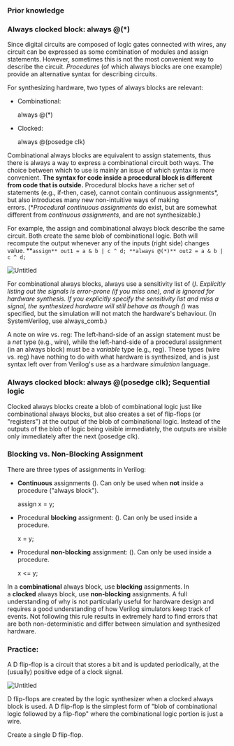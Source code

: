 ### Prior knowledge

### Always clocked block: always @(*)

Since digital circuits are composed of logic gates connected with wires, any circuit can be expressed as some combination of modules and assign statements. However, sometimes this is not the most convenient way to describe the circuit. *Procedures* (of which always blocks are one example) provide an alternative syntax for describing circuits.

For synthesizing hardware, two types of always blocks are relevant:

- Combinational:
    
    always @(*)
    
- Clocked:
    
    always @(posedge clk)
    

Combinational always blocks are equivalent to assign statements, thus there is always a way to express a combinational circuit both ways. The choice between which to use is mainly an issue of which syntax is more convenient. **The syntax for code inside a procedural block is different from code that is outside.** Procedural blocks have a richer set of statements (e.g., if-then, case), cannot contain continuous assignments*, but also introduces many new non-intuitive ways of making errors. (**Procedural continuous assignments* do exist, but are somewhat different from *continuous assignments*, and are not synthesizable.)

For example, the assign and combinational always block describe the same circuit. Both create the same blob of combinational logic. Both will recompute the output whenever any of the inputs (right side) changes value. **`assign** out1 = a & b | c ^ d;
**always @(*)** out2 = a & b | c ^ d;`

![Untitled](https://hdlbits.01xz.net/mw/images/2/2b/Alwayscomb.png)

For combinational always blocks, always use a sensitivity list of (*). Explicitly listing out the signals is error-prone (if you miss one), and is ignored for hardware synthesis. If you explicitly specify the sensitivity list and miss a signal, the synthesized hardware will still behave as though (*) was specified, but the simulation will not match the hardware's behaviour. (In SystemVerilog, use always_comb.)

A note on wire vs. reg: The left-hand-side of an assign statement must be a *net* type (e.g., wire), while the left-hand-side of a procedural assignment (in an always block) must be a *variable* type (e.g., reg). These types (wire vs. reg) have nothing to do with what hardware is synthesized, and is just syntax left over from Verilog's use as a hardware *simulation* language.

### Always clocked block: always @(posedge clk); Sequential logic

Clocked always blocks create a blob of combinational logic just like combinational always blocks, but also creates a set of flip-flops (or "registers") at the output of the blob of combinational logic. Instead of the outputs of the blob of logic being visible immediately, the outputs are visible only immediately after the next (posedge clk).

### **Blocking vs. Non-Blocking Assignment**

There are three types of assignments in Verilog:

- **Continuous** assignments (). Can only be used when **not** inside a procedure ("always block").
    
    assign x = y;
    
- Procedural **blocking** assignment: (). Can only be used inside a procedure.
    
    x = y;
    
- Procedural **non-blocking** assignment: (). Can only be used inside a procedure.
    
    x <= y;
    

In a **combinational** always block, use **blocking** assignments. In a **clocked** always block, use **non-blocking** assignments. A full understanding of why is not particularly useful for hardware design and requires a good understanding of how Verilog simulators keep track of events. Not following this rule results in extremely hard to find errors that are both non-deterministic and differ between simulation and synthesized hardware.

### Practice:

A D flip-flop is a circuit that stores a bit and is updated periodically, at the (usually) positive edge of a clock signal.

![Untitled](https://hdlbits.01xz.net/mw/images/6/6c/Dff.png)

D flip-flops are created by the logic synthesizer when a clocked always block is used. A D flip-flop is the simplest form of "blob of combinational logic followed by a flip-flop" where the combinational logic portion is just a wire.

Create a single D flip-flop.